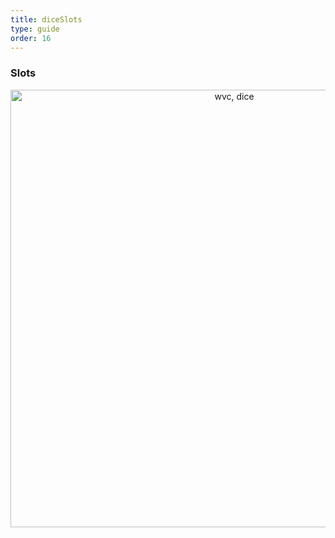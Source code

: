 ```yaml
---
title: diceSlots
type: guide
order: 16
---
```


### Slots

<p style="text-align: center">
  <img style="width:700px" src="/images/diceSlots.png" alt="wvc, dice">
</p>
